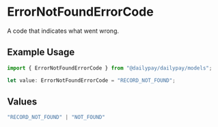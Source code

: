 # ErrorNotFoundErrorCode

A code that indicates what went wrong.

## Example Usage

```typescript
import { ErrorNotFoundErrorCode } from "@dailypay/dailypay/models";

let value: ErrorNotFoundErrorCode = "RECORD_NOT_FOUND";
```

## Values

```typescript
"RECORD_NOT_FOUND" | "NOT_FOUND"
```